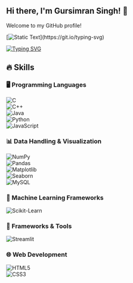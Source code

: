 ## Hi there, I'm Gursimran Singh! 👋

Welcome to my GitHub profile!


[![Static Text](https://readme-typing-svg.demolab.com?font=Orbitron&weight=600&size=20&duration=1&pause=999999&color=00FFFF&vCenter=true&width=280&lines=I'm+passionate+about+.+.+.)](https://git.io/typing-svg)

[![Typing SVG](https://readme-typing-svg.demolab.com?font=Orbitron&weight=600&size=20&pause=1000&vCenter=true&random=false&width=500&lines=Artificial+Intelligence;Machine+Learning;Deep+Learning;Data+Science;Data+Analytics&color=00FFFF)](https://git.io/typing-svg)



## 🔥 Skills  

### 🖥️ Programming Languages  
![C](https://img.shields.io/badge/C-%2300599C.svg?style=for-the-badge&logo=c&logoColor=white)  
![C++](https://img.shields.io/badge/C++-%2300599C.svg?style=for-the-badge&logo=c%2B%2B&logoColor=white)  
![Java](https://img.shields.io/badge/Java-%23ED8B00.svg?style=for-the-badge&logo=openjdk&logoColor=white)  
![Python](https://img.shields.io/badge/Python-%233776AB.svg?style=for-the-badge&logo=python&logoColor=white)  
![JavaScript](https://img.shields.io/badge/JavaScript-%23F7DF1E.svg?style=for-the-badge&logo=javascript&logoColor=black)  

### 📊 Data Handling & Visualization  
![NumPy](https://img.shields.io/badge/NumPy-%23013243.svg?style=for-the-badge&logo=numpy&logoColor=white)  
![Pandas](https://img.shields.io/badge/Pandas-%23150458.svg?style=for-the-badge&logo=pandas&logoColor=white)  
![Matplotlib](https://img.shields.io/badge/Matplotlib-%234285F4.svg?style=for-the-badge&logo=python&logoColor=white)  
![Seaborn](https://img.shields.io/badge/Seaborn-%23006E8C.svg?style=for-the-badge&logo=python&logoColor=white)  
![MySQL](https://img.shields.io/badge/MySQL-%234479A1.svg?style=for-the-badge&logo=mysql&logoColor=white)  

### 🤖 Machine Learning Frameworks  
![Scikit-Learn](https://img.shields.io/badge/Scikit--Learn-%23F7931E.svg?style=for-the-badge&logo=scikitlearn&logoColor=white)  

### 🚀 Frameworks & Tools  
![Streamlit](https://img.shields.io/badge/Streamlit-%23FF4B4B.svg?style=for-the-badge&logo=streamlit&logoColor=white)  

### 🌐 Web Development  
![HTML5](https://img.shields.io/badge/HTML5-%23E34F26.svg?style=for-the-badge&logo=html5&logoColor=white)  
![CSS3](https://img.shields.io/badge/CSS3-%231572B6.svg?style=for-the-badge&logo=css3&logoColor=white)  




<!---
GursimranSingh02/GursimranSingh02 is a ✨ special ✨ repository because its `README.md` (this file) appears on your GitHub profile.
You can click the Preview link to take a look at your changes.
--->
